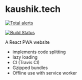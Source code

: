 # kaushik.tech

[![Total alerts](https://img.shields.io/lgtm/alerts/g/kaushiknishchay/kaushiknishchay.github.io.svg?logo=lgtm&logoWidth=18)](https://lgtm.com/projects/g/kaushiknishchay/kaushiknishchay.github.io/alerts/)

[![Build Status](https://travis-ci.org/kaushiknishchay/kaushiknishchay.github.io.svg?branch=master)](https://travis-ci.org/kaushiknishchay/kaushiknishchay.github.io)

A React PWA website
- implements code splitting
- lazy loading
- CI (Travis CI)
- Gzipped bundles
- Offline use with service worker
